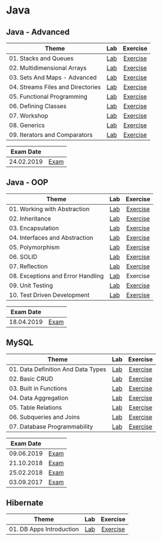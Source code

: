 # Java

## Java - Advanced

|Theme|Lab|Exercise|
|--|:--:|:--:|
|01. Stacks and Queues|[Lab](https://github.com/IvayloIV/Java/tree/master/Java-Advanced/Java-Advanced-May-2019/Lab-Stacks_and_Queues)|[Exercise](https://github.com/IvayloIV/Java/tree/master/Java-Advanced/Java-Advanced-May-2019/Exercise-Stacks_and_Queues)|
|02. Multidimensional Arrays|[Lab](https://github.com/IvayloIV/Java/tree/master/Java-Advanced/Java-Advanced-May-2019/Lab-Multidimensional_Arrays)|[Exercise](https://github.com/IvayloIV/Java/tree/master/Java-Advanced/Java-Advanced-May-2019/Exercise-Multidimensional_Arrays)|
|03. Sets And Maps - Advanced|[Lab](https://github.com/IvayloIV/Java/tree/master/Java-Advanced/Java-Advanced-May-2019/Lab-Sets_And_Maps_Advanced)|[Exercise](https://github.com/IvayloIV/Java/tree/master/Java-Advanced/Java-Advanced-May-2019/Exercise-Sets_And_Maps_Advanced)|
|04. Streams Files and Directories|[Lab](https://github.com/IvayloIV/Java/tree/master/Java-Advanced/Java-Advanced-May-2019/Lab-Streams_Files_and_Directories)|[Exercise](https://github.com/IvayloIV/Java/tree/master/Java-Advanced/Java-Advanced-May-2019/Exercise-Streams_Files_And_Directories)|
|05. Functional Programming|[Lab](https://github.com/IvayloIV/Java/tree/master/Java-Advanced/Java-Advanced-May-2019/Lab-Functional_Programming)|[Exercise](https://github.com/IvayloIV/Java/tree/master/Java-Advanced/Java-Advanced-May-2019/Exercise-Functional_Programming)|
|06. Defining Classes|[Lab](https://github.com/IvayloIV/Java/tree/master/Java-Advanced/Java-Advanced-May-2019/Lab-Defining_Classes)|[Exercise](https://github.com/IvayloIV/Java/tree/master/Java-Advanced/Java-Advanced-May-2019/Exercise-Defining_Classes)|
|07. Workshop|[Lab](https://github.com/IvayloIV/Java/tree/master/Java-Advanced/Java-Advanced-May-2019/Lab-Workshop)|[Exercise](https://github.com/IvayloIV/Java/tree/master/Java-Advanced/Java-Advanced-May-2019/Exercise-Workshop)|
|08. Generics|[Lab](https://github.com/IvayloIV/Java/tree/master/Java-Advanced/Java-Advanced-May-2019/Lab-Generics)|[Exercise](https://github.com/IvayloIV/Java/tree/master/Java-Advanced/Java-Advanced-May-2019/Exercise-Generics)|
|09. Iterators and Comparators|[Lab](https://github.com/IvayloIV/Java/tree/master/Java-Advanced/Java-Advanced-May-2019/Lab-Iterators_and_Comparators)|[Exercise](https://github.com/IvayloIV/Java/tree/master/Java-Advanced/Java-Advanced-May-2019/Exercise-Iterators_and_Comparators)|

|Exam Date||
|--|:--:|
|24.02.2019|[Exam](https://github.com/IvayloIV/Java/tree/master/Java-Advanced/Exams/24.02.2019)|

## Java - OOP

|Theme|Lab|Exercise|
|--|:--:|:--:|
|01. Working with Abstraction|[Lab](https://github.com/IvayloIV/Java/tree/master/Java-OOP/June-2019/Working_with_Abstraction/Lab)|[Exercise](https://github.com/IvayloIV/Java/tree/master/Java-OOP/June-2019/Working_with_Abstraction/Exercise)|
|02. Inheritance|[Lab](https://github.com/IvayloIV/Java/tree/master/Java-OOP/June-2019/Inheritance/Lab)|[Exercise](https://github.com/IvayloIV/Java/tree/master/Java-OOP/June-2019/Inheritance/Exercise)|
|03. Encapsulation|[Lab](https://github.com/IvayloIV/Java/tree/master/Java-OOP/June-2019/Encapsulation/Lab)|[Exercise](https://github.com/IvayloIV/Java/tree/master/Java-OOP/June-2019/Encapsulation/Exercise)|
|04. Interfaces and Abstraction|[Lab](https://github.com/IvayloIV/Java/tree/master/Java-OOP/June-2019/Interfaces_and_Abstraction/Lab)|[Exercise](https://github.com/IvayloIV/Java/tree/master/Java-OOP/June-2019/Interfaces_and_Abstraction/Exercise)|
|05. Polymorphism|[Lab](https://github.com/IvayloIV/Java/tree/master/Java-OOP/June-2019/Polymorphism/Lab)|[Exercise](https://github.com/IvayloIV/Java/tree/master/Java-OOP/June-2019/Polymorphism/Exercise)|
|06. SOLID|[Lab](https://github.com/IvayloIV/Java/tree/master/Java-OOP/June-2019/SOLID/Lab)|[Exercise](https://github.com/IvayloIV/Java/tree/master/Java-OOP/June-2019/SOLID/Exercise)|
|07. Reflection|[Lab](https://github.com/IvayloIV/Java/tree/master/Java-OOP/June-2019/Reflection/Lab)|[Exercise](https://github.com/IvayloIV/Java/tree/master/Java-OOP/June-2019/Reflection/Exercise)|
|08. Exceptions and Error Handling|[Lab](https://github.com/IvayloIV/Java/tree/master/Java-OOP/June-2019/Exceptions_and_Error_Handling/Lab)|Exercise|
|09. Unit Testing|[Lab](https://github.com/IvayloIV/Java/tree/master/Java-OOP/June-2019/Unit_Testing/Lab)|[Exercise](https://github.com/IvayloIV/Java/tree/master/Java-OOP/June-2019/Unit_Testing/Exercise)|
|10. Test Driven Development|[Lab](https://github.com/IvayloIV/Java/tree/master/Java-OOP/June-2019/Test_Driven_Development/Lab)|[Exercise](https://github.com/IvayloIV/Java/tree/master/Java-OOP/June-2019/Test_Driven_Development/Exercise)|

|Exam Date||
|--|:--:|
|18.04.2019|[Exam](https://github.com/IvayloIV/Java/tree/master/Java-OOP/Exams/18.04.2019)|

## MySQL

|Theme|Lab|Exercise|
|--|:--:|:--:|
|01. Data Definition And Data Types|[Lab](https://github.com/IvayloIV/Java/tree/master/MySQL/May-2019/Data_Definition_and_Data_Types/Lab)|[Exercise](https://github.com/IvayloIV/Java/tree/master/MySQL/May-2019/Data_Definition_and_Data_Types/Exercise)|
|02. Basic CRUD|[Lab](https://github.com/IvayloIV/Java/tree/master/MySQL/May-2019/Basic_CRUD/Lab)|[Exercise](https://github.com/IvayloIV/Java/tree/master/MySQL/May-2019/Basic_CRUD/Exercise)|
|03. Built in Functions|[Lab](https://github.com/IvayloIV/Java/tree/master/MySQL/May-2019/Built_in_Functions/Lab)|[Exercise](https://github.com/IvayloIV/Java/tree/master/MySQL/May-2019/Built_in_Functions/Exercise)|
|04. Data Aggregation|[Lab](https://github.com/IvayloIV/Java/tree/master/MySQL/May-2019/Data_Aggregation/Lab)|[Exercise](https://github.com/IvayloIV/Java/tree/master/MySQL/May-2019/Data_Aggregation/Exercise)|
|05. Table Relations|[Lab](https://github.com/IvayloIV/Java/tree/master/MySQL/May-2019/Table_Relations/Lab)|[Exercise](https://github.com/IvayloIV/Java/tree/master/MySQL/May-2019/Table_Relations/Exercise)|
|06. Subqueries and Joins|[Lab](https://github.com/IvayloIV/Java/tree/master/MySQL/May-2019/Subqueries_and_Joins/Lab)|[Exercise](https://github.com/IvayloIV/Java/tree/master/MySQL/May-2019/Subqueries_and_Joins/Exercise)|
|07. Database Programmability|[Lab](https://github.com/IvayloIV/Java/tree/master/MySQL/May-2019/Database_Programmability/Lab)|[Exercise](https://github.com/IvayloIV/Java/tree/master/MySQL/May-2019/Database_Programmability/Exercise)|

|Exam Date||
|--|:--:|
|09.06.2019|[Exam](https://github.com/IvayloIV/Java/tree/master/MySQL/Exams/09.06.2019)|
|21.10.2018|[Exam](https://github.com/IvayloIV/Java/tree/master/MySQL/Exams/21.10.2018)|
|25.02.2018|[Exam](https://github.com/IvayloIV/Java/tree/master/MySQL/Exams/25.02.2018)|
|03.09.2017|[Exam](https://github.com/IvayloIV/Java/tree/master/MySQL/Exams/03.09.2017)|

## Hibernate

|Theme|Lab|Exercise|
|--|:--:|:--:|
|01. DB Apps Introduction|[Lab](https://github.com/IvayloIV/Java/tree/master/Hibernate/June-2019/DB_Apps_Introduction/Lab)|[Exercise](https://github.com/IvayloIV/Java/tree/master/Hibernate/June-2019/DB_Apps_Introduction/Exercise)|

